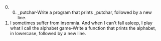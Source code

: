 0. 0. _putchar-Write a program that prints _putchar, followed by a new line.
1. I sometimes suffer from insomnia. And when I can't fall asleep, I play what I call the alphabet game-Write a function that prints the alphabet, in lowercase, followed by a new line.
